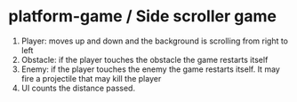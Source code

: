 # platform-game / Side scroller game

1. Player: moves up and down and the background is scrolling from right to left
1. Obstacle: if the player touches the obstacle the game restarts itself
1. Enemy: if the player touches the enemy the game restarts itself. It may fire a projectile
that may kill the player
1. UI counts the distance passed.


